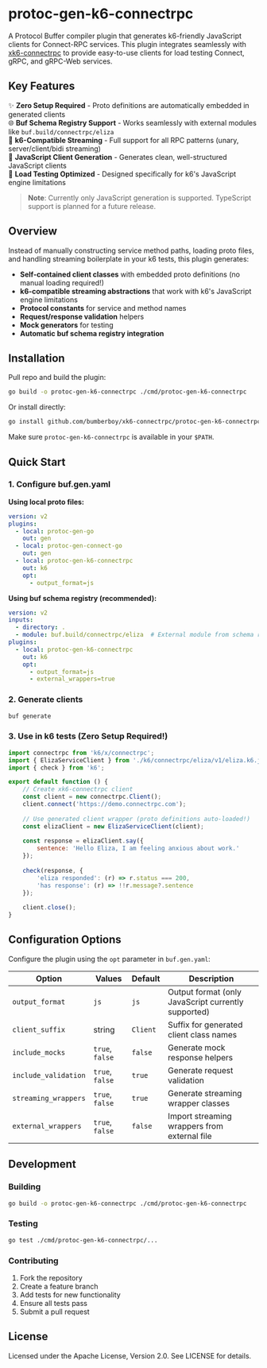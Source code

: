 # protoc-gen-k6-connectrpc

A Protocol Buffer compiler plugin that generates k6-friendly JavaScript clients for Connect-RPC services. This plugin integrates seamlessly with [xk6-connectrpc](https://github.com/bumberboy/xk6-connectrpc) to provide easy-to-use clients for load testing Connect, gRPC, and gRPC-Web services.

## Key Features

✨ **Zero Setup Required** - Proto definitions are automatically embedded in generated clients  
🌐 **Buf Schema Registry Support** - Works seamlessly with external modules like `buf.build/connectrpc/eliza`  
🔄 **k6-Compatible Streaming** - Full support for all RPC patterns (unary, server/client/bidi streaming)  
📝 **JavaScript Client Generation** - Generates clean, well-structured JavaScript clients  
🎯 **Load Testing Optimized** - Designed specifically for k6's JavaScript engine limitations  

> **Note**: Currently only JavaScript generation is supported. TypeScript support is planned for a future release.  

## Overview

Instead of manually constructing service method paths, loading proto files, and handling streaming boilerplate in your k6 tests, this plugin generates:

- **Self-contained client classes** with embedded proto definitions (no manual loading required!)
- **k6-compatible streaming abstractions** that work with k6's JavaScript engine limitations
- **Protocol constants** for service and method names
- **Request/response validation** helpers
- **Mock generators** for testing
- **Automatic buf schema registry integration**

## Installation

Pull repo and build the plugin:

```bash
go build -o protoc-gen-k6-connectrpc ./cmd/protoc-gen-k6-connectrpc
```

Or install directly:

```bash
go install github.com/bumberboy/xk6-connectrpc/protoc-gen-k6-connectrpc@latest
```

Make sure `protoc-gen-k6-connectrpc` is available in your `$PATH`.

## Quick Start

### 1. Configure buf.gen.yaml

**Using local proto files:**
```yaml
version: v2
plugins:
  - local: protoc-gen-go
    out: gen
  - local: protoc-gen-connect-go
    out: gen
  - local: protoc-gen-k6-connectrpc
    out: k6
    opt:
      - output_format=js
```

**Using buf schema registry (recommended):**
```yaml
version: v2
inputs:
  - directory: .
  - module: buf.build/connectrpc/eliza  # External module from schema registry
plugins:
  - local: protoc-gen-k6-connectrpc
    out: k6
    opt:
      - output_format=js
      - external_wrappers=true
```

### 2. Generate clients

```bash
buf generate
```

### 3. Use in k6 tests (Zero Setup Required!)

```javascript
import connectrpc from 'k6/x/connectrpc';
import { ElizaServiceClient } from './k6/connectrpc/eliza/v1/eliza.k6.js';
import { check } from 'k6';

export default function () {
    // Create xk6-connectrpc client
    const client = new connectrpc.Client();
    client.connect('https://demo.connectrpc.com');
    
    // Use generated client wrapper (proto definitions auto-loaded!)
    const elizaClient = new ElizaServiceClient(client);
    
    const response = elizaClient.say({ 
        sentence: 'Hello Eliza, I am feeling anxious about work.' 
    });
    
    check(response, {
        'eliza responded': (r) => r.status === 200,
        'has response': (r) => !!r.message?.sentence
    });
    
    client.close();
}
```

## Configuration Options

Configure the plugin using the `opt` parameter in `buf.gen.yaml`:

| Option               | Values          | Default  | Description                                         |
|----------------------|-----------------|----------|-----------------------------------------------------|
| `output_format`      | `js`            | `js`     | Output format (only JavaScript currently supported) |
| `client_suffix`      | string          | `Client` | Suffix for generated client class names             |
| `include_mocks`      | `true`, `false` | `false`  | Generate mock response helpers                      |
| `include_validation` | `true`, `false` | `true`   | Generate request validation                         |
| `streaming_wrappers` | `true`, `false` | `true`   | Generate streaming wrapper classes                  |
| `external_wrappers`  | `true`, `false` | `false`  | Import streaming wrappers from external file        |

## Development

### Building

```bash
go build -o protoc-gen-k6-connectrpc ./cmd/protoc-gen-k6-connectrpc
```

### Testing

```bash
go test ./cmd/protoc-gen-k6-connectrpc/...
```

### Contributing

1. Fork the repository
2. Create a feature branch
3. Add tests for new functionality
4. Ensure all tests pass
5. Submit a pull request

## License

Licensed under the Apache License, Version 2.0. See LICENSE for details.